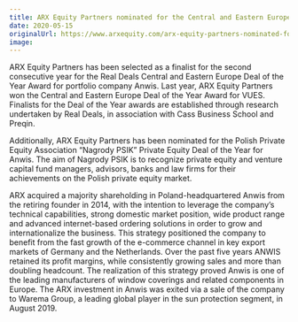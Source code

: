 ```yaml
---
title: ARX Equity Partners nominated for the Central and Eastern Europe Deal of the Year Award and the Nagrody PSIK Private Equity Deal of the Year Award
date: 2020-05-15
originalUrl: https://www.arxequity.com/arx-equity-partners-nominated-for-the-central-and-eastern-europe-deal-of-the-year-award-and-the-nagrody-psik-private-equity-deal-of-the-year-award/
image:
---
```


ARX Equity Partners has been selected as a finalist for the second consecutive year for the Real Deals Central and Eastern Europe Deal of the Year Award for portfolio company Anwis. Last year, ARX Equity Partners won the Central and Eastern Europe Deal of the Year Award for VUES. Finalists for the Deal of the Year awards are established through research undertaken by Real Deals, in association with Cass Business School and Preqin.

Additionally, ARX Equity Partners has been nominated for the Polish Private Equity Association “Nagrody PSIK” Private Equity Deal of the Year for Anwis. The aim of Nagrody PSIK is to recognize private equity and venture capital fund managers, advisors, banks and law firms for their achievements on the Polish private equity market.

ARX acquired a majority shareholding in Poland-headquartered Anwis from the retiring founder in 2014, with the intention to leverage the company’s technical capabilities, strong domestic market position, wide product range and advanced internet-based ordering solutions in order to grow and internationalize the business. This strategy positioned the company to benefit from the fast growth of the e-commerce channel in key export markets of Germany and the Netherlands. Over the past five years ANWIS retained its profit margins, while consistently growing sales and more than doubling headcount. The realization of this strategy proved Anwis is one of the leading manufacturers of window coverings and related components in Europe. The ARX investment in Anwis was exited via a sale of the company to Warema Group, a leading global player in the sun protection segment, in August 2019.
